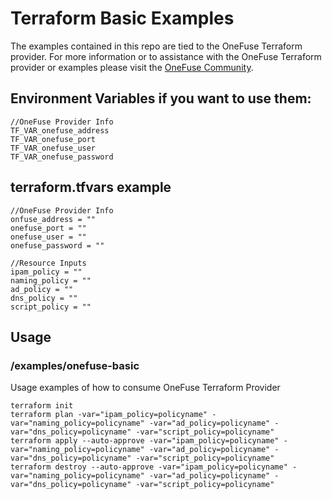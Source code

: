 # Terraform Basic Examples

The examples contained in this repo are tied to the OneFuse Terraform provider.  For more information or to assistance with the OneFuse Terraform provider or examples please visit the [OneFuse Community](https://onefuse.cloudbolt.io/).

## Environment Variables if you want to use them:

```
//OneFuse Provider Info
TF_VAR_onefuse_address
TF_VAR_onefuse_port
TF_VAR_onefuse_user
TF_VAR_onefuse_password

```

## terraform.tfvars example

```
//OneFuse Provider Info
onfuse_address = ""
onefuse_port = ""
onefuse_user = ""
onefuse_password = ""

//Resource Inputs
ipam_policy = ""
naming_policy = ""
ad_policy = ""
dns_policy = ""
script_policy = ""
```

## Usage

### /examples/onefuse-basic

Usage examples of how to consume OneFuse Terraform Provider

```
terraform init
terraform plan -var="ipam_policy=policyname" -var="naming_policy=policyname" -var="ad_policy=policyname" -var="dns_policy=policyname" -var="script_policy=policyname"
terraform apply --auto-approve -var="ipam_policy=policyname" -var="naming_policy=policyname" -var="ad_policy=policyname" -var="dns_policy=policyname" -var="script_policy=policyname"
terraform destroy --auto-approve -var="ipam_policy=policyname" -var="naming_policy=policyname" -var="ad_policy=policyname" -var="dns_policy=policyname" -var="script_policy=policyname"
```